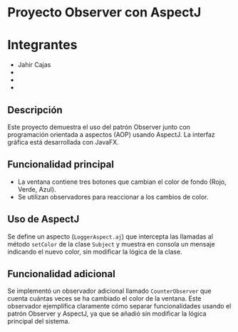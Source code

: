# Proyecto Observer con AspectJ
# Integrantes
- Jahir Cajas
-
-
-
## Descripción

Este proyecto demuestra el uso del patrón Observer junto con programación orientada a aspectos (AOP) usando AspectJ. La interfaz gráfica está desarrollada con JavaFX.

## Funcionalidad principal

- La ventana contiene tres botones que cambian el color de fondo (Rojo, Verde, Azul).
- Se utilizan observadores para reaccionar a los cambios de color.

## Uso de AspectJ

Se define un aspecto (`LoggerAspect.aj`) que intercepta las llamadas al método `setColor` de la clase `Subject` y muestra en consola un mensaje indicando el nuevo color, sin modificar la lógica de la clase.

## Funcionalidad adicional

Se implementó un observador adicional llamado `CounterObserver` que cuenta cuántas veces se ha cambiado el color de la ventana. Este observador ejemplifica claramente cómo separar funcionalidades usando el patrón Observer y AspectJ, ya que se añadió sin modificar la lógica principal del sistema.
